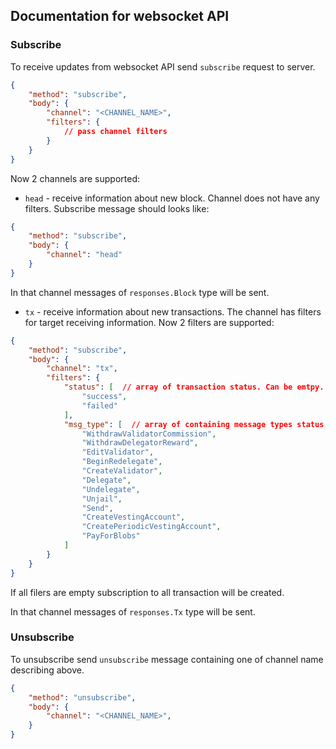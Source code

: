 ## Documentation for websocket API

### Subscribe

To receive updates from websocket API send `subscribe` request to server.

```json
{
    "method": "subscribe",
    "body": {
        "channel": "<CHANNEL_NAME>",
        "filters": {
            // pass channel filters
        }
    }
}
```

Now 2 channels are supported:

* `head` - receive information about new block. Channel does not have any filters. Subscribe message should looks like:

```json
{
    "method": "subscribe",
    "body": {
        "channel": "head"
    }
}
```

In that channel messages of `responses.Block` type will be sent.

* `tx` - receive information about new transactions. The channel has filters for target receiving information. Now 2 filters are supported:

```json
{
    "method": "subscribe",
    "body": {
        "channel": "tx",
        "filters": {
            "status": [  // array of transaction status. Can be emtpy.
                "success", 
                "failed"
            ],
            "msg_type": [  // array of containing message types status. Can be emtpy.
                "WithdrawValidatorCommission",
                "WithdrawDelegatorReward",
                "EditValidator",
                "BeginRedelegate",
                "CreateValidator",
                "Delegate",
                "Undelegate",
                "Unjail",
                "Send",
                "CreateVestingAccount",
                "CreatePeriodicVestingAccount",
                "PayForBlobs"
            ]
        }
    }
}
```

If all filers are empty subscription to all transaction will be created.

In that channel messages of `responses.Tx` type will be sent.


### Unsubscribe

To unsubscribe send `unsubscribe` message containing one of channel name describing above.


```json
{
    "method": "unsubscribe",
    "body": {
        "channel": "<CHANNEL_NAME>",
    }
}
```
